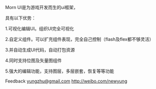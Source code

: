 Morn UI是为游戏开发而生的ui框架，

具有以下优势：

1.可视化编辑UI。组织UI完全可视化

2.自定义组件。可以扩充组件表现，完全自己控制（flash及flex都不够灵活）

3.并自动生成UI代码，自动打包资源

4.同时支持位图及矢量图组件

5.强大的编辑功能，支持图层，多层嵌套，恢复等等功能

Feedback yungzhu@gmail.com http://weibo.com/newyung